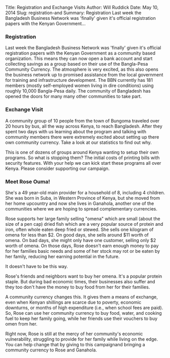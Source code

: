 Title: Registration and Exchange Visits
Author: Will Ruddick
Date: May 10, 2014
Slug: registration-and
Summary: Registration Last week the Bangladesh Business Network was 'finally' given it's official registration papers with the Kenyan Government...

### Registration

Last week the Bangladesh Business Network was 'finally' given it's
official registration papers with the Kenyan Government as a community
based organization. This means they can now open a bank account and
start collecting savings as a group based on their use of the
Bangla-Pesa Community Currency. The atmosphere is very excited, as this
also opens the business network up to promised assistance from the local
government for training and infrastructure development. The BBN
currently has 181 members (mostly self-employed women living in dire
conditions) using roughly 10,000 Bangla-Pesa daily. The community of
Bangladesh has opened the doors for many many other communities to take
part.

### Exchange Visit

A community group of 10 people from the town of Bungoma traveled over 20
hours by bus, all the way across Kenya, to reach Bangladesh. After they
spent two days with us learning about the program and talking with
community members there were extremely excited about setting up there
own community currency. Take a look at our statistics to find out why.

This is one of dozens of groups around Kenya wanting to setup their own
programs. So what is stopping them? The initial costs of printing bills
with security features. With your help we can kick start these programs
all over Kenya. Please consider supporting our campaign.

### Meet Rose Ouma!

She's a 49 year-old main provider for a household of 8, including 4
children. She was born in Suba, in Western Province of Kenya, but she
moved from her home upcountry and now she lives in Ganahola, another one
of the communities where we are hoping to spread complementary
currencies.

Rose supports her large family selling "omena" which are small (about
the size of a pen cap) dried fish which are a very popular source of
protein and iron, often whole eaten deep fried or stewed. She sells one
kilogram of omena for less than $2. On good days, she sells around $11
worth of omena. On bad days, she might only have one customer, selling
only $2 worth of omena. On those days, Rose doesn't earn enough money
to pay for her families basic needs and some of her stock may rot or be
eaten by her family, reducing her earning potential in the future.

It doesn't have to be this way.

Rose's friends and neighbors want to buy her omena. It's a popular
protein staple. But during bad economic times, their businesses also
suffer and they too don't have the money to buy food from her for their
families.

A community currency changes this. It gives them a means of exchange,
even when Kenyan shillings are scarce due to poverty, economic
downturns, or months of high expenditure (i.e., when school fees are
paid). So, Rose can use her community currency to buy food, water, and
cooking fuel to keep her family going, while her friends use their
vouchers to buy omen from her.

Right now, Rose is still at the mercy of her community's economic
vulnerability, struggling to provide for her family while living on the
edge. You can help change that by giving to this campaignand bringing a
community currency to Rose and Ganahola.
